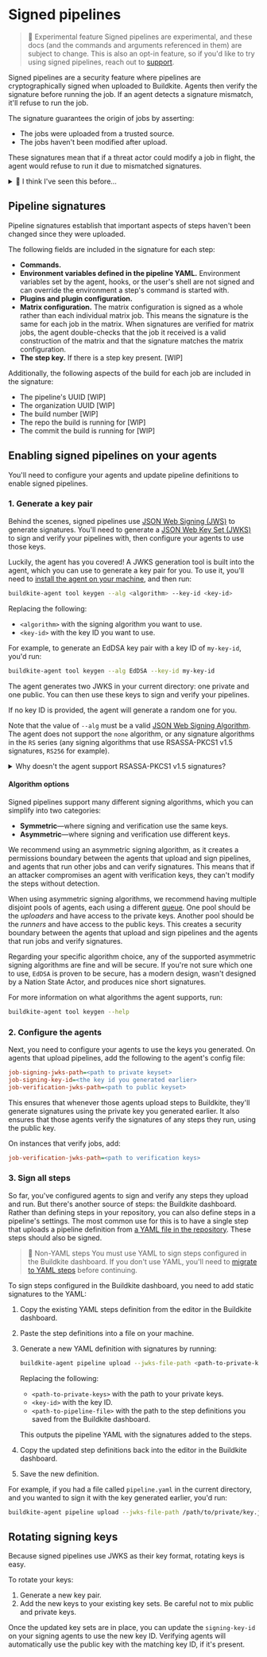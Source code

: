 # Signed pipelines

> 🚧 Experimental feature
> Signed pipelines are experimental, and these docs (and the commands and arguments referenced in them) are subject to change. This is also an opt-in feature, so if you'd like to try using signed pipelines, reach out to [support](https://buildkite.com/support).

Signed pipelines are a security feature where pipelines are cryptographically signed when uploaded to Buildkite. Agents then verify the signature before running the job. If an agent detects a signature mismatch, it'll refuse to run the job.

The signature guarantees the origin of jobs by asserting:

- The jobs were uploaded from a trusted source.
- The jobs haven't been modified after upload.

These signatures mean that if a threat actor could modify a job in flight, the agent would refuse to run it due to mismatched signatures.

<details>
  <summary>🤔 I think I've seen this before...</summary>
  <p>This work is inspired by the <a href="https://github.com/buildkite/buildkite-signed-pipeline"><code>buildkite-signed-pipeline</code></a> tool, which you could add to your agent instances. It had a similar idea—signing steps before they're uploaded to Buildkite, then verifying them when they're run. However, it had some limitations, including:</p>
  <ul>
    <li>It had to be installed on every agent instance, leading to more configuration.</li>
    <li>It only supported symmetric HS256 signatures, meaning that every verifier could also sign uploads.</li>
    <li>It couldn't sign <a href="/docs/pipelines/build-matrix">matrix steps</a>.</li>
  </ul>
  <p>This newer version of pipeline signing is built right into the agent and addresses all of these limitations. Being built into the agent, it's also easier to configure and use.</p>
  <p>Many thanks to <a href="seek.com.au">SEEK</a>, who we collaborated with on the older version of the tool, and whose prior art has been instrumental in the development of this newer version.</p>
</details>

## Pipeline signatures

Pipeline signatures establish that important aspects of steps haven't been changed since they were uploaded.

The following fields are included in the signature for each step:

- **Commands.**
- **Environment variables defined in the pipeline YAML.** Environment variables set by the agent, hooks, or the user's shell are not signed and can override the environment a step's command is started with.
- **Plugins and plugin configuration.**
- **Matrix configuration.** The matrix configuration is signed as a whole rather than each individual matrix job. This means the signature is the same for each job in the matrix. When signatures are verified for matrix jobs, the agent double-checks that the job it received is a valid construction of the matrix and that the signature matches the matrix configuration.
- **The step key.** If there is a step key present. [WIP]

Additionally, the following aspects of the build for each job are included in the signature:

- The pipeline's UUID [WIP]
- The organization UUID [WIP]
- The build number [WIP]
- The repo the build is running for [WIP]
- The commit the build is running for [WIP]

## Enabling signed pipelines on your agents

You'll need to configure your agents and update pipeline definitions to enable signed pipelines.

### 1. Generate a key pair

Behind the scenes, signed pipelines use [JSON Web Signing (JWS)](https://datatracker.ietf.org/doc/html/rfc7797) to generate signatures. You'll need to generate a [JSON Web Key Set (JWKS)](https://datatracker.ietf.org/doc/html/rfc7517) to sign and verify your pipelines with, then configure your agents to use those keys.

Luckily, the agent has you covered! A JWKS generation tool is built into the agent, which you can use to generate a key pair for you. To use it, you'll need to [install the agent on your machine](/docs/agent/v3/installation), and then run:

```bash
buildkite-agent tool keygen --alg <algorithm> --key-id <key-id>
```

Replacing the following:

- `<algorithm>` with the signing algorithm you want to use.
- `<key-id>` with the key ID you want to use.

For example, to generate an EdDSA key pair with a key ID of `my-key-id`, you'd run:

```bash
buildkite-agent tool keygen --alg EdDSA --key-id my-key-id
```

The agent generates two JWKS in your current directory: one private and one public. You can then use these keys to sign and verify your pipelines.

If no key ID is provided, the agent will generate a random one for you.

Note that the value of `--alg` must be a valid [JSON Web Signing Algorithm](https://datatracker.ietf.org/doc/html/rfc7518#section-3). The agent does not support the `none` algorithm, or any signature algorithms in the `RS` series (any signing algorithms that use RSASSA-PKCS1 v1.5 signatures, `RS256` for example).

<details>
  <summary>Why doesn't the agent support RSASSA-PKCS1 v1.5 signatures?</summary>
  <p>In short, RSASSA-PKCS1 v1.5 signatures are less secure than the newer RSA-PSS signatures. While RSASSA-PKCS1 v1.5 signatures are still relatively secure, we want to encourage our users to use the most secure algorithms possible, so when using RSA keys, we only support RSA-PSS signatures. We also recommend looking into ECDSA and EdDSA signatures, which are more secure than RSA signatures.</p>
</details>

#### Algorithm options

Signed pipelines support many different signing algorithms, which you can simplify into two categories:

- **Symmetric**—where signing and verification use the same keys.
- **Asymmetric**—where signing and verification use different keys.

We recommend using an asymmetric signing algorithm, as it creates a permissions boundary between the agents that upload and sign pipelines, and agents that run other jobs and can verify signatures. This means that if an attacker compromises an agent with verification keys, they can't modify the steps without detection.

When using asymmetric signing algorithms, we recommend having multiple disjoint pools of agents, each using a different [queue](/docs/agent/v3/queues). One pool should be the _uploaders_ and have access to the private keys. Another pool should be the _runners_ and have access to the public keys. This creates a security boundary between the agents that upload and sign pipelines and the agents that run jobs and verify signatures.

Regarding your specific algorithm choice, any of the supported asymmetric signing algorithms are fine and will be secure. If you're not sure which one to use, `EdDSA` is proven to be secure, has a modern design, wasn't designed by a Nation State Actor, and produces nice short signatures.

For more information on what algorithms the agent supports, run:

```sh
buildkite-agent tool keygen --help
```

### 2. Configure the agents

Next, you need to configure your agents to use the keys you generated. On agents that upload pipelines, add the following to the agent's config file:

```ini
job-signing-jwks-path=<path to private keyset>
job-signing-key-id=<the key id you generated earlier>
job-verification-jwks-path=<path to public keyset>
```

This ensures that whenever those agents upload steps to Buildkite, they'll generate signatures using the private key you generated earlier. It also ensures that those agents verify the signatures of any steps they run, using the public key.

On instances that verify jobs, add:

```ini
job-verification-jwks-path=<path to verification keys>
```

### 3. Sign all steps

So far, you've configured agents to sign and verify any steps they upload and run. But there's another source of steps: the Buildkite dashboard. Rather than defining steps in your repository, you can also define steps in a pipeline's settings. The most common use for this is to have a single step that uploads a pipeline definition from [a YAML file in the repository](/docs/pipelines/defining-steps#step-defaults-pipeline-dot-yml-file). These steps should also be signed.

> 🚧 Non-YAML steps
> You must use YAML to sign steps configured in the Buildkite dashboard. If you don't use YAML, you'll need to [migrate to YAML steps](/docs/tutorials/pipeline_upgrade) before continuing.

To sign steps configured in the Buildkite dashboard, you need to add static signatures to the YAML:

1. Copy the existing YAML steps definition from the editor in the Buildkite dashboard.
1. Paste the step definitions into a file on your machine.
1. Generate a new YAML definition with signatures by running:

    ```sh
    buildkite-agent pipeline upload --jwks-file-path <path-to-private-keys> --signing-key-id <key-id> --dry-run --format yaml <path-to-pipeline-file>
    ```

    Replacing the following:
    * `<path-to-private-keys>` with the path to your private keys.
    * `<key-id>` with the key ID.
    * `<path-to-pipeline-file>` with the path to the step definitions you saved from the Buildkite dashboard.

    This outputs the pipeline YAML with the signatures added to the steps.

1. Copy the updated step definitions back into the editor in the Buildkite dashboard.
1. Save the new definition.

For example, if you had a file called `pipeline.yaml` in the current directory, and you wanted to sign it with the key generated earlier, you'd run:

```bash
buildkite-agent pipeline upload --jwks-file-path /path/to/private/key.json --signing-key-id my-key-id --dry-run --format yaml pipeline.yaml
```

## Rotating signing keys

Because signed pipelines use JWKS as their key format, rotating keys is easy.

To rotate your keys:

1. Generate a new key pair.
1. Add the new keys to your existing key sets. Be careful not to mix public and private keys.

Once the updated key sets are in place, you can update the `signing-key-id` on your signing agents to use the new key ID. Verifying agents will automatically use the public key with the matching key ID, if it's present.
